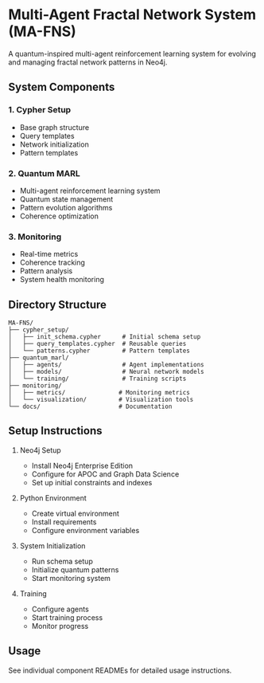 # Multi-Agent Fractal Network System (MA-FNS)

A quantum-inspired multi-agent reinforcement learning system for evolving and managing fractal network patterns in Neo4j.

## System Components

### 1. Cypher Setup
- Base graph structure
- Query templates
- Network initialization
- Pattern templates

### 2. Quantum MARL
- Multi-agent reinforcement learning system
- Quantum state management
- Pattern evolution algorithms
- Coherence optimization

### 3. Monitoring
- Real-time metrics
- Coherence tracking
- Pattern analysis
- System health monitoring

## Directory Structure
```
MA-FNS/
├── cypher_setup/
│   ├── init_schema.cypher      # Initial schema setup
│   ├── query_templates.cypher  # Reusable queries
│   └── patterns.cypher         # Pattern templates
├── quantum_marl/
│   ├── agents/                 # Agent implementations
│   ├── models/                 # Neural network models
│   └── training/               # Training scripts
├── monitoring/
│   ├── metrics/               # Monitoring metrics
│   └── visualization/         # Visualization tools
└── docs/                      # Documentation
```

## Setup Instructions

1. Neo4j Setup
   - Install Neo4j Enterprise Edition
   - Configure for APOC and Graph Data Science
   - Set up initial constraints and indexes

2. Python Environment
   - Create virtual environment
   - Install requirements
   - Configure environment variables

3. System Initialization
   - Run schema setup
   - Initialize quantum patterns
   - Start monitoring system

4. Training
   - Configure agents
   - Start training process
   - Monitor progress

## Usage

See individual component READMEs for detailed usage instructions.